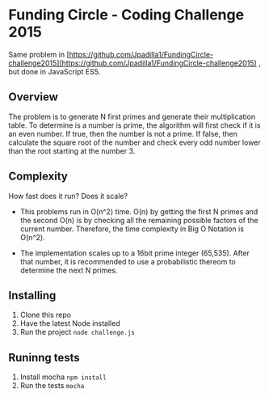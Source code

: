 # Funding Circle - Coding Challenge 2015

Same problem in [https://github.com/Jpadilla1/FundingCircle-challenge2015](https://github.com/Jpadilla1/FundingCircle-challenge2015) , but done in JavaScript ES5.

## Overview

The problem is to generate N first primes and generate their multiplication table. To determine is a number is prime, the algorithm will first check if it is an even number. If true, then the number is not a prime. If false, then calculate the square root of the number and check every odd number lower than the root starting at the number 3.

## Complexity

How fast does it run? Does it scale?

- This problems run in O(n^2) time. O(n) by getting the first N primes and the second O(n) is by checking all the remaining possible factors of the current number. Therefore, the time complexity in Big O Notation is O(n^2).

- The implementation scales up to a 16bit prime integer (65,535). After that number, it is recommended to use a probabilistic thereom to determine the next N primes.

## Installing

1. Clone this repo
2. Have the latest Node installed
3. Run the project `node challenge.js`

## Runinng tests

1. Install mocha `npm install`
2. Run the tests `mocha`